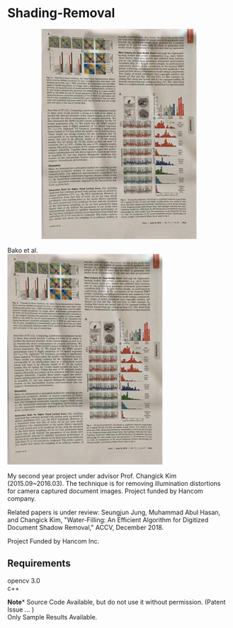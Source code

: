 # Shading-Removal

<p align="center">
  <img src="examples/bako_14_small.png" width="350" title="bako">
  <figcaption>Bako et al.</figcaption>
  <img src="examples/bako_14_small.png" width="350" alt="accessibility text">
</p>

My second year project under advisor Prof. Changick Kim (2015.09~2016.03). The technique is for removing illumination distortions for camera captured document images. Project funded by Hancom company.

Related papers is under review:
Seungjun Jung, Muhammad Abul Hasan, and Changick Kim, "Water-Filling: An Efficient Algorithm for Digitized Document Shadow Removal," ACCV, December 2018.

Project Funded by Hancom Inc.

<h2> Requirements </h2>

opencv 3.0 <br>
c++ <br>

**********************Note***********************
Source Code Available, but do not use it without permission. (Patent Issue ... ) <br>
Only Sample Results Available.

